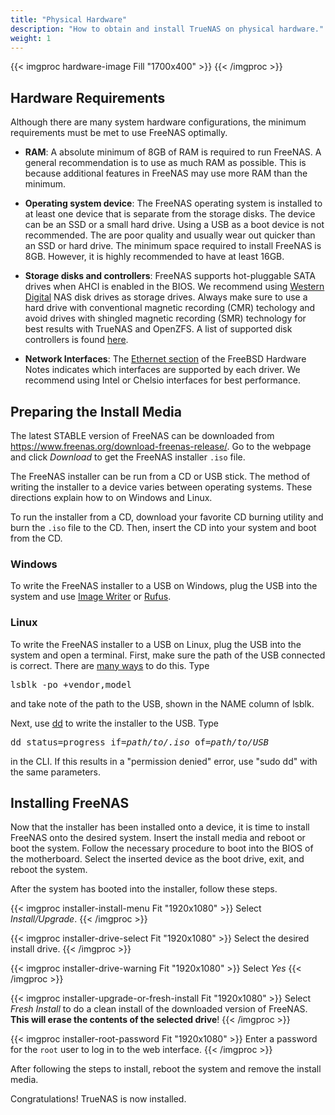 ```yaml
---
title: "Physical Hardware"
description: "How to obtain and install TrueNAS on physical hardware."
weight: 1
---
```


{{< imgproc hardware-image Fill "1700x400" >}}
{{< /imgproc >}}

## Hardware Requirements

Although there are many system hardware configurations, the minimum
requirements must be met to use FreeNAS optimally.

* **RAM**: A absolute minimum of 8GB of RAM is required to run FreeNAS.
  A general recommendation is to use as much RAM as possible. This is
  because additional features in FreeNAS may use more RAM
  than the minimum.

* **Operating system device**: The FreeNAS operating system is installed
to at least one device that is separate from the storage disks. The
device can be an SSD or a small hard drive. Using a USB as a boot device is not
recommended. The are poor quality and usually wear out quicker than an SSD or
hard drive. The minimum space required to install FreeNAS is 8GB. However, it
is highly recommended to have at least 16GB.

* **Storage disks and controllers**: FreeNAS supports hot-pluggable
  SATA drives when AHCI is enabled in the BIOS. We recommend using
  [Western Digital](https://www.westerndigital.com/products/internal-drives#enterprise "Western Digital")
  NAS disk drives as storage drives. Always make sure to use a hard drive with conventional magnetic recording 
  (CMR) techology and avoid drives with shingled magnetic recording (SMR) technology for best results with TrueNAS and OpenZFS. 
  A list of supported disk controllers is found [here](https://www.freebsd.org/releases/11.3R/hardware.html#disk).
* **Network Interfaces**: The [Ethernet section](https://www.freebsd.org/releases/11.3R/hardware.html#ethernet)
  of the FreeBSD Hardware Notes indicates which interfaces are supported by each driver. 
  We recommend using Intel or Chelsio interfaces for best performance.

## Preparing the Install Media

The latest STABLE version of FreeNAS can be downloaded from
https://www.freenas.org/download-freenas-release/. Go to the webpage
and click *Download* to get the FreeNAS installer `.iso` file.

The FreeNAS installer can be run from a CD or USB stick. The method of
writing the installer to a device varies between operating systems.
These directions explain how to on Windows and Linux.

To run the installer from a CD, download your favorite CD burning
utility and burn the `.iso` file to the CD. Then, insert the CD into
your system and boot from the CD.

### Windows

To write the FreeNAS installer to a USB on Windows, plug the USB into
the system and use [Image Writer](https://launchpad.net/win32-image-writer/)
or [Rufus](http://rufus.akeo.ie/).

### Linux

To write the FreeNAS installer to a USB on Linux, plug the USB into the
system and open a terminal. First, make sure the path of the USB
connected is correct. There are
[many ways](https://www.tecmint.com/find-usb-device-name-in-linux/ "Find USB Device")
to do this. Type

<pre>
lsblk -po +vendor,model
</pre>
and take note of the path to the USB, shown in the NAME column of lsblk.

Next, use [dd](https://en.wikipedia.org/wiki/Dd_(Unix)) to write
the installer to the USB. Type

<pre>
dd status=progress if=<i>path/to/.iso</i> of=<i>path/to/USB</i>
</pre>
in the CLI. If this results in a "permission denied" error, use "sudo dd" with the same parameters.

## Installing FreeNAS

Now that the installer has been installed onto a device, it is time to
install FreeNAS onto the desired system. Insert the install media
and reboot or boot the system. Follow the necessary procedure to boot
into the BIOS of the motherboard. Select the inserted device as the boot
drive, exit, and reboot the system.

After the system has booted into the installer, follow these steps.

{{< imgproc installer-install-menu Fit "1920x1080" >}}
Select <i>Install/Upgrade</i>.
{{< /imgproc >}}

{{< imgproc installer-drive-select Fit "1920x1080" >}}
Select the desired install drive.
{{< /imgproc >}}

{{< imgproc installer-drive-warning Fit "1920x1080" >}}
Select <i>Yes</i>
{{< /imgproc >}}

{{< imgproc installer-upgrade-or-fresh-install Fit "1920x1080" >}}
Select <i>Fresh Install</i> to do a clean install of the downloaded
version of FreeNAS. <b>This will erase the contents of the selected
drive</b>!
{{< /imgproc >}}

{{< imgproc installer-root-password Fit "1920x1080" >}}
Enter a password for the <code>root</code> user to log in to the web
interface.
{{< /imgproc >}}

After following the steps to install, reboot the system and remove the
install media.

Congratulations! TrueNAS is now installed.
